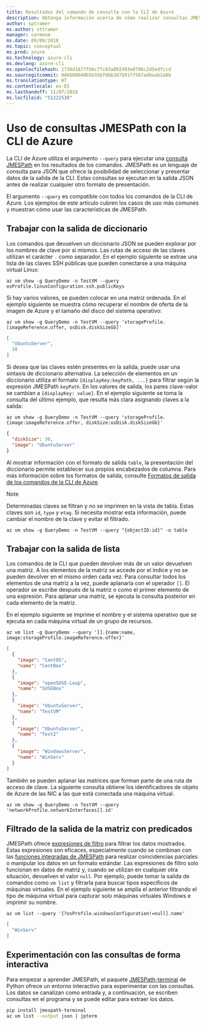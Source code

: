 ```yaml
---
title: Resultados del comando de consulta con la CLI de Azure
description: Obtenga información acerca de cómo realizar consultas JMESPath con la salida de los comandos de la CLI de Azure.
author: sptramer
ms.author: sttramer
manager: carmonm
ms.date: 09/09/2018
ms.topic: conceptual
ms.prod: azure
ms.technology: azure-cli
ms.devlang: azure-cli
ms.openlocfilehash: 1736d1677fb6c7fc83a092493e8706c2d5edfccd
ms.sourcegitcommit: 0d6b08048b5b35bf0bb3d7b91ff567adbaab2a8b
ms.translationtype: HT
ms.contentlocale: es-ES
ms.lasthandoff: 11/07/2018
ms.locfileid: "51222538"
---
```

# <a name="use-jmespath-queries-with-azure-cli"></a>Uso de consultas JMESPath con la CLI de Azure 

La CLI de Azure utiliza el argumento `--query` para ejecutar una [consulta JMESPath](http://jmespath.org) en los resultados de los comandos. JMESPath es un lenguaje de consulta para JSON que ofrece la posibilidad de seleccionar y presentar datos de la salida de la CLI. Estas consultas se ejecutan en la salida JSON antes de realizar cualquier otro formato de presentación.

El argumento `--query` es compatible con todos los comandos de la CLI de Azure. Los ejemplos de este artículo cubren los casos de uso más comunes y muestran cómo usar las características de JMESPath.

## <a name="work-with-dictionary-output"></a>Trabajar con la salida de diccionario

Los comandos que devuelven un diccionario JSON se pueden explorar por los nombres de clave por sí mismos. Las rutas de acceso de las claves utilizan el carácter `.` como separador. En el ejemplo siguiente se extrae una lista de las claves SSH públicas que pueden conectarse a una máquina virtual Linux:

```azurecli-interactive
az vm show -g QueryDemo -n TestVM --query osProfile.linuxConfiguration.ssh.publicKeys
```

Si hay varios valores, se pueden colocar en una matriz ordenada. En el ejemplo siguiente se muestra cómo recuperar el nombre de oferta de la imagen de Azure y el tamaño del disco del sistema operativo:

```azurecli-interactive
az vm show -g QueryDemo -n TestVM --query 'storageProfile.[imageReference.offer, osDisk.diskSizeGb]'
```

```json
[
  "UbuntuServer",
  30
]
```

Si desea que las claves estén presentes en la salida, puede usar una sintaxis de diccionario alternativa.  La selección de elementos en un diccionario utiliza el formato `{displayKey:keyPath, ...}` para filtrar según la expresión JMESPath `keyPath`. En los valores de salida, los pares clave-valor se cambian a `{displayKey: value}`. En el ejemplo siguiente se toma la consulta del último ejemplo, que resulta más clara asignando claves a la salida:

```azurecli-interactive
az vm show -g QueryDemo -n TestVM --query 'storageProfile.{image:imageReference.offer, diskSize:osDisk.diskSizeGb}'
```

```json
{
  "diskSize": 30,
  "image": "UbuntuServer"
}
```

Al mostrar información con el formato de salida `table`, la presentación del diccionario permite establecer sus propios encabezados de columna. Para más información sobre los formatos de salida, consulte [Formatos de salida de los comandos de la CLI de Azure](/cli/azure/format-output-azure-cli).

> [!NOTE]
> Determinadas claves se filtran y no se imprimen en la vista de tabla. Estas claves son `id`, `type` y `etag`. Si necesita mostrar esta información, puede cambiar el nombre de la clave y evitar el filtrado.
>
> ```azurecli-interactive
> az vm show -g QueryDemo -n TestVM --query "{objectID:id}" -o table
> ```

## <a name="work-with-list-output"></a>Trabajar con la salida de lista

Los comandos de la CLI que pueden devolver más de un valor devuelven una matriz. A los elementos de la matriz se accede por el índice y no se pueden devolver en el mismo orden cada vez. Para consultar todos los elementos de una matriz a la vez, puede aplanarla con el operador `[]`. El operador se escribe después de la matriz o como el primer elemento de una expresión. Para aplanar una matriz, se ejecuta la consulta posterior en cada elemento de la matriz.

En el ejemplo siguiente se imprime el nombre y el sistema operativo que se ejecuta en cada máquina virtual de un grupo de recursos.

```azurecli-interactive
az vm list -g QueryDemo --query '[].{name:name, image:storageProfile.imageReference.offer}'
```

```json
[
  {
    "image": "CentOS",
    "name": "CentBox"
  },
  {
    "image": "openSUSE-Leap",
    "name": "SUSEBox"
  },
  {
    "image": "UbuntuServer",
    "name": "TestVM"
  },
  {
    "image": "UbuntuServer",
    "name": "Test2"
  },
  {
    "image": "WindowsServer",
    "name": "WinServ"
  }
]
```

También se pueden aplanar las matrices que forman parte de una ruta de acceso de clave. La siguiente consulta obtiene los identificadores de objeto de Azure de las NIC a las que está conectada una máquina virtual.

```azurecli-interactive
az vm show -g QueryDemo -n TestVM --query 'networkProfile.networkInterfaces[].id'
```

## <a name="filter-array-output-with-predicates"></a>Filtrado de la salida de la matriz con predicados

JMESPath ofrece [expresiones de filtro](http://jmespath.org/specification.html#filterexpressions) para filtrar los datos mostrados. Estas expresiones son eficaces, especialmente cuando se combinan con las [funciones integradas de JMESPath](http://jmespath.org/specification.html#built-in-functions) para realizar coincidencias parciales o manipular los datos en un formato estándar. Las expresiones de filtro solo funcionan en datos de matriz y, cuando se utilizan en cualquier otra situación, devuelven el valor `null`. Por ejemplo, puede tomar la salida de comandos como `vm list` y filtrarla para buscar tipos específicos de máquinas virtuales. En el ejemplo siguiente se amplía el anterior filtrando el tipo de máquina virtual para capturar solo máquinas virtuales Windows e imprimir su nombre.

```azurecli-interactive
az vm list --query '[?osProfile.windowsConfiguration!=null].name'
```

```json
[
  "WinServ"
]
```

## <a name="experiment-with-queries-interactively"></a>Experimentación con las consultas de forma interactiva

Para empezar a aprender JMESPath, el paquete [JMESPath-terminal](https://github.com/jmespath/jmespath.terminal) de Python ofrece un entorno interactivo para experimentar con las consultas. Los datos se canalizan como entrada y, a continuación, se escriben consultas en el programa y se puede editar para extraer los datos.

```bash
pip install jmespath-terminal
az vm list --output json | jpterm
```
